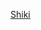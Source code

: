 [Shiki](https://m2492468.695354.xyz/img/2024/12/25/%E4%B8%8D%E5%BE%97%E8%B4%AA%E8%83%9C-%E6%9D%8E%E6%98%8C%E9%95%90(1).pdf)
